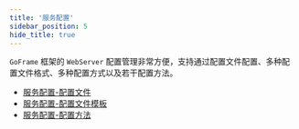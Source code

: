 ```yaml
---
title: '服务配置'
sidebar_position: 5
hide_title: true
---
```


`GoFrame` 框架的 `WebServer` 配置管理非常方便，支持通过配置文件配置、多种配置文件格式、多种配置方式以及若干配置方法。

- [服务配置-配置文件](output/goframe-v2.0-md/WEB服务开发/服务配置/服务配置-配置文件)
- [服务配置-配置文件模板](output/goframe-v2.0-md/WEB服务开发/服务配置/服务配置-配置文件模板)
- [服务配置-配置方法](output/goframe-v2.0-md/WEB服务开发/服务配置/服务配置-配置方法)